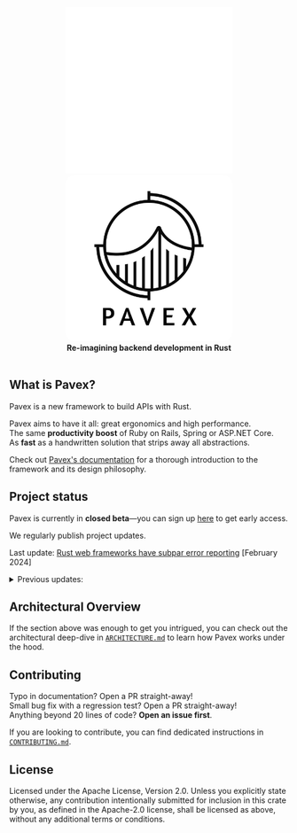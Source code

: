 <div align="center">
 <img src="https://raw.githubusercontent.com/LukeMathWalker/pavex/main/logo-dark.webp#gh-dark-mode-only" width="300" alt="pavex">
 <img src="https://raw.githubusercontent.com/LukeMathWalker/pavex/main/logo.webp#gh-light-mode-only" width="300" alt="pavex" style="border-radius: 5%">
 <br>
 <strong>
   Re-imagining backend development in Rust
 </strong>
</div>

<br>

## What is Pavex?

Pavex is a new framework to build APIs with Rust.  

Pavex aims to have it all: great ergonomics and high performance.   
The same **productivity boost** of Ruby on Rails, Spring or ASP.NET Core.  
As **fast** as a handwritten solution that strips away all abstractions.

Check out [Pavex's documentation](https://pavex.dev/docs/) for a thorough introduction to the framework
and its design philosophy.

## Project status

Pavex is currently in **closed beta**—you can sign up [here](https://pavex.dev) to get early access.

We regularly publish project updates.

Last update: [Rust web frameworks have subpar error reporting](https://www.lpalmieri.com/posts/rust-web-frameworks-have-subpar-error-reporting/) [February 2024]

<details>
<summary>Previous updates:</summary>

- [This month in Pavex #8](https://www.lpalmieri.com/posts/this-month-in-pavex-08/) [January 2024]
- [Closed beta announcement](https://www.lpalmieri.com/posts/pavex-is-in-closed-beta/) [November 2023]
- [Progress report #6](https://www.lpalmieri.com/posts/pavex-progress-report-06/) [August 2023]
- [Progress report #5](https://www.lpalmieri.com/posts/pavex-progress-report-05/) [June 2023]
- [Progress report #4](https://www.lpalmieri.com/posts/pavex-progress-report-04/) [May 2023]
- [Progress report #3](https://www.lpalmieri.com/posts/pavex-progress-report-03/) [April 2023]
- [Progress report #2](https://www.lpalmieri.com/posts/pavex-progress-report-02/) [March 2023]
- [Progress report #1](https://www.lpalmieri.com/posts/pavex-progress-report-01/) [January 2023]
- [Vision](https://www.lpalmieri.com/posts/a-taste-of-pavex-rust-web-framework/) [December 2022]

</details>

## Architectural Overview

If the section above was enough to get you intrigued, you can check out the architectural deep-dive
in [`ARCHITECTURE.md`](ARCHITECTURE.md) to learn how Pavex works under the hood.

## Contributing

Typo in documentation? Open a PR straight-away!  
Small bug fix with a regression test? Open a PR straight-away!  
Anything beyond 20 lines of code? **Open an issue first**.

If you are looking to contribute, you can find dedicated instructions in [`CONTRIBUTING.md`](CONTRIBUTING.md).

## License

Licensed under the Apache License, Version 2.0.
Unless you explicitly state otherwise, any contribution intentionally submitted for inclusion in this crate by you, as
defined in the Apache-2.0 license, shall be licensed as above, without any additional terms or conditions.
